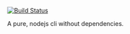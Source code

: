 [![Build Status](https://travis-ci.org/vjrngn/weather-cli.svg?branch=master)](https://travis-ci.org/vjrngn/weather-cli)

A pure, nodejs cli without dependencies.